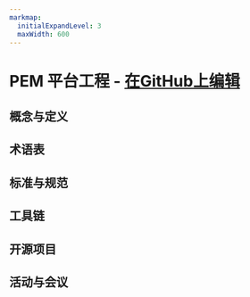 ```yaml
---
markmap:
  initialExpandLevel: 3
  maxWidth: 600
---
```


# PEM 平台工程  -  [在GitHub上编辑](https://github.com/PECommunity/mindmap)

## 概念与定义


## 术语表


## 标准与规范


## 工具链


## 开源项目


## 活动与会议

